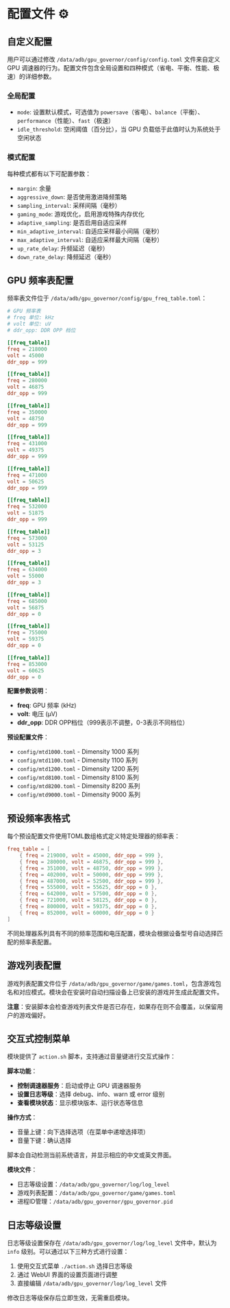 # 配置文件 ⚙️

## 自定义配置

用户可以通过修改 `/data/adb/gpu_governor/config/config.toml` 文件来自定义 GPU 调速器的行为。配置文件包含全局设置和四种模式（省电、平衡、性能、极速）的详细参数。

### 全局配置

- `mode`: 设置默认模式，可选值为 `powersave`（省电）、`balance`（平衡）、`performance`（性能）、`fast`（极速）
- `idle_threshold`: 空闲阈值（百分比），当 GPU 负载低于此值时认为系统处于空闲状态

### 模式配置

每种模式都有以下可配置参数：

- `margin`: 余量
- `aggressive_down`: 是否使用激进降频策略
- `sampling_interval`: 采样间隔（毫秒）
- `gaming_mode`: 游戏优化，启用游戏特殊内存优化
- `adaptive_sampling`: 是否启用自适应采样
- `min_adaptive_interval`: 自适应采样最小间隔（毫秒）
- `max_adaptive_interval`: 自适应采样最大间隔（毫秒）
- `up_rate_delay`: 升频延迟（毫秒）
- `down_rate_delay`: 降频延迟（毫秒）

## GPU 频率表配置

频率表文件位于 `/data/adb/gpu_governor/config/gpu_freq_table.toml`：

```toml
# GPU 频率表
# freq 单位: kHz
# volt 单位: uV
# ddr_opp: DDR OPP 档位

[[freq_table]]
freq = 218000
volt = 45000
ddr_opp = 999

[[freq_table]]
freq = 280000
volt = 46875
ddr_opp = 999

[[freq_table]]
freq = 350000
volt = 48750
ddr_opp = 999

[[freq_table]]
freq = 431000
volt = 49375
ddr_opp = 999

[[freq_table]]
freq = 471000
volt = 50625
ddr_opp = 999

[[freq_table]]
freq = 532000
volt = 51875
ddr_opp = 999

[[freq_table]]
freq = 573000
volt = 53125
ddr_opp = 3

[[freq_table]]
freq = 634000
volt = 55000
ddr_opp = 3

[[freq_table]]
freq = 685000
volt = 56875
ddr_opp = 0

[[freq_table]]
freq = 755000
volt = 59375
ddr_opp = 0

[[freq_table]]
freq = 853000
volt = 60625
ddr_opp = 0
```

**配置参数说明**：

- **freq**: GPU 频率 (kHz)
- **volt**: 电压 (μV)
- **ddr_opp**: DDR OPP档位（999表示不调整，0-3表示不同档位）

**预设配置文件**：

- `config/mtd1000.toml` - Dimensity 1000 系列
- `config/mtd1100.toml` - Dimensity 1100 系列
- `config/mtd1200.toml` - Dimensity 1200 系列
- `config/mtd8100.toml` - Dimensity 8100 系列
- `config/mtd8200.toml` - Dimensity 8200 系列
- `config/mtd9000.toml` - Dimensity 9000 系列

## 预设频率表格式

每个预设配置文件使用TOML数组格式定义特定处理器的频率表：

```toml
freq_table = [
    { freq = 219000, volt = 45000, ddr_opp = 999 },
    { freq = 280000, volt = 46875, ddr_opp = 999 },
    { freq = 351000, volt = 48750, ddr_opp = 999 },
    { freq = 402000, volt = 50000, ddr_opp = 999 },
    { freq = 487000, volt = 52500, ddr_opp = 999 },
    { freq = 555000, volt = 55625, ddr_opp = 0 },
    { freq = 642000, volt = 57500, ddr_opp = 0 },
    { freq = 721000, volt = 58125, ddr_opp = 0 },
    { freq = 800000, volt = 59375, ddr_opp = 0 },
    { freq = 852000, volt = 60000, ddr_opp = 0 }
]
```


不同处理器系列具有不同的频率范围和电压配置，模块会根据设备型号自动选择匹配的频率表配置。

## 游戏列表配置

游戏列表配置文件位于 `/data/adb/gpu_governor/game/games.toml`，包含游戏包名和对应模式。模块会在安装时自动扫描设备上已安装的游戏并生成此配置文件。

**注意**：安装脚本会检查游戏列表文件是否已存在，如果存在则不会覆盖，以保留用户的游戏偏好。

## 交互式控制菜单

模块提供了 `action.sh` 脚本，支持通过音量键进行交互式操作：

**脚本功能**：

- **控制调速器服务**：启动或停止 GPU 调速器服务
- **设置日志等级**：选择 debug、info、warn 或 error 级别
- **查看模块状态**：显示模块版本、运行状态等信息

**操作方式**：

- 音量上键：向下选择选项（在菜单中递增选择项）
- 音量下键：确认选择

脚本会自动检测当前系统语言，并显示相应的中文或英文界面。

**模块文件**：

- 日志等级设置：`/data/adb/gpu_governor/log/log_level`
- 游戏列表配置：`/data/adb/gpu_governor/game/games.toml`
- 进程ID管理：`/data/adb/gpu_governor/gpu_governor.pid`

## 日志等级设置

日志等级设置保存在 `/data/adb/gpu_governor/log/log_level` 文件中，默认为 `info` 级别。可以通过以下三种方式进行设置：

1. 使用交互式菜单 `./action.sh` 选择日志等级
2. 通过 WebUI 界面的设置页面进行调整
3. 直接编辑 `/data/adb/gpu_governor/log/log_level` 文件

修改日志等级保存后立即生效，无需重启模块。
